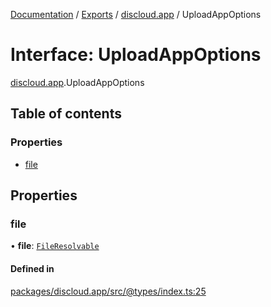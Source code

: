 [Documentation](../README.md) / [Exports](../modules.md) / [discloud.app](../modules/discloud_app.md) / UploadAppOptions

# Interface: UploadAppOptions

[discloud.app](../modules/discloud_app.md).UploadAppOptions

## Table of contents

### Properties

- [file](discloud_app.UploadAppOptions.md#file)

## Properties

### file

• **file**: [`FileResolvable`](../modules/discloud_app.md#fileresolvable)

#### Defined in

[packages/discloud.app/src/@types/index.ts:25](https://github.com/discloud/discloud.app/blob/bf097cb/packages/discloud.app/src/@types/index.ts#L25)

